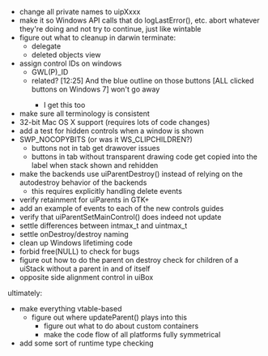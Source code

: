 - change all private names to uipXxxx
- make it so Windows API calls that do logLastError(), etc. abort whatever they're doing and not try to continue, just like wintable
- figure out what to cleanup in darwin terminate:
	- delegate
	- deleted objects view
- assign control IDs on windows
	- GWL(P)_ID
	- related? [12:25] <ZeroOne> And the blue outline on those buttons [ALL clicked buttons on Windows 7] won't go away
		- I get this too
- make sure all terminology is consistent
- 32-bit Mac OS X support (requires lots of code changes)
- add a test for hidden controls when a window is shown
- SWP_NOCOPYBITS (or was it WS_CLIPCHILDREN?)
	- buttons not in tab get drawover issues
	- buttons in tab without transparent drawing code get copied into the label when stack shown and rehidden
- make the backends use uiParentDestroy() instead of relying on the autodestroy behavior of the backends
	- this requires explicitly handling delete events
- verify retainment for uiParents in GTK+
- add an example of events to each of the new controls guides
- verify that uiParentSetMainControl() does indeed not update
- settle differences between intmax_t and uintmax_t
- settle onDestroy/destroy naming
- clean up Windows lifetiming code
- forbid free(NULL) to check for bugs
- figure out how to do the parent on destroy check for children of a uiStack without a parent in and of itself
- opposite side alignment control in uiBox

ultimately:
- make everything vtable-based
	- figure out where updateParent() plays into this
		- figure out what to do about custom containers
		- make the code flow of all platforms fully symmetrical
- add some sort of runtime type checking
